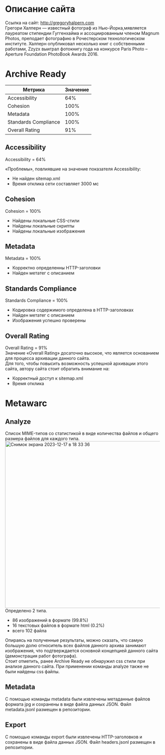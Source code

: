 # Описание сайта
Ссылка на сайт: http://gregoryhalpern.com  
Грегори Халперн — известный фотограф из Нью-Йорка,мявляется лауреатом стипендии Гуггенхайма и ассоциированным членом Magnum Photos, преподает фотографию в Рочестерском технологическом институте. Халперн опубликовал несколько книг с собственными работами, Zzyzx выиграл фотокнигу года на конкурсе Paris Photo – Aperture Foundation PhotoBook Awards 2016.  

# Archive Ready

|Метрика|Значение| 
|----------|----------|
|Accessibility|64%| 
|Cohesion|100%| 
|Metadata|100%| 
|Standards Compliance|100%| 
|Overall Rating|91%| 

## Accessibility
Accessibility = 64%  
  
«Проблемы», повлиявшие на значение показателя Accessibility:  
* Не найден sitemap.xml  
* Время отклика сети составляет 3000 мс  

## Cohesion
Cohesion = 100%   

* Найдены локальные CSS-стили
* Найдены локальные скрипты
* Найдены локальные изображения
## Metadata  
Metadata = 100%  
     
* Корректно определенны HTTP-заголовки
* Найден метатег с описанием
## Standards Compliance
Standards Compliance = 100%  

* Кодировка содержимого определена в HTTP-заголовках  
* Найден метатег с описанием
* Изображения успешно проверены  

## Overall Rating
Overall Rating = 91%  
Значение «Overall Rating» досаточно высокое, что является основанием для процесса архивации данного сайта.   
Для того, чтобы повысить возможность успешной архивации этого сайта, автору сайта стоит обратить внимание на:
* Корректный доступ к sitemap.xml   
* Время отклика

# Metawarc
## Analyze
Список MIME-типов со статистикой в виде количества файлов и общего размера файлов для каждого типа. 
<img width="542" alt="Снимок экрана 2023-12-17 в 18 33 36" src="https://github.com/aspeedok/aspeedok/assets/153660573/80dc9208-9376-4201-8fd9-7c79c6347567">  
Определено 2 типа.  
* 86 изображений в формате (99.8%)
* 16 текстовых файлов в формате html (0.2%)
* всего 102 файла

Опираясь на полученные результаты, можно сказать, что самую большую долю относитель всех файлов данного архива занимают изображения, что подтверждается основной концепцией данного сайта (демонстрация работ фотографа).  
Стоит отметить, ранее Archive Ready не обнаружил css стили при анализе данного сайта. При применении команды analyze также не были найдены css файлы.  
## Metadata   
С помощью команды metadata были извлечены метаданные файлов формата jpg и сохранены в виде файла данных JSON. Файл metadata.jsonl размещен в репозитории.  

## Export  
С помощью команды export были извлечены HTTP-заголовков и сохранены в виде файла данных JSON. Файл headers.jsonl размещен в репозитории.  


